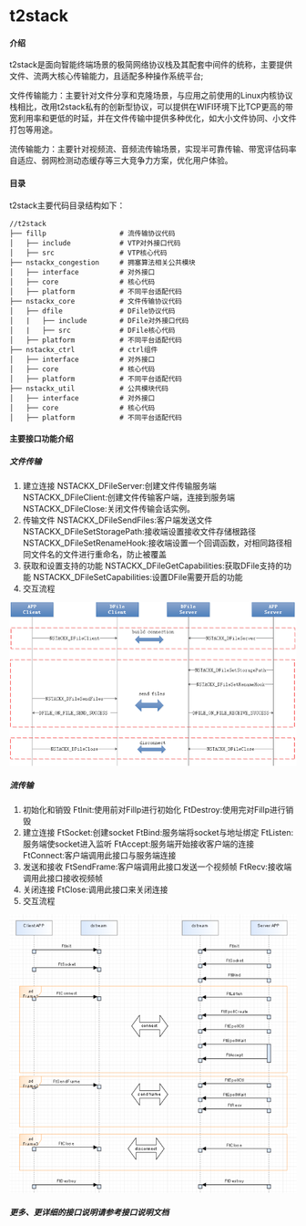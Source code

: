 # t2stack

#### 介绍
t2stack是面向智能终端场景的极简网络协议栈及其配套中间件的统称，主要提供文件、流两大核心传输能力，且适配多种操作系统平台;

文件传输能力：主要针对文件分享和克隆场景，与应用之前使用的Linux内核协议栈相比，改用t2stack私有的创新型协议，可以提供在WIFI环境下比TCP更高的带宽利用率和更低的时延，并在文件传输中提供多种优化，如大小文件协同、小文件打包等用途。

流传输能力：主要针对视频流、音频流传输场景，实现半可靠传输、带宽评估码率自适应、弱网检测动态缓存等三大竞争力方案，优化用户体验。

#### 目录
t2stack主要代码目录结构如下：

```text
//t2stack
├── fillp                  # 流传输协议代码
│   ├── include            # VTP对外接口代码
│   ├── src                # VTP核心代码
├── nstackx_congestion     # 拥塞算法相关公共模块
│   ├── interface          # 对外接口
│   ├── core               # 核心代码
│   ├── platform           # 不同平台适配代码
├── nstackx_core           # 文件传输协议代码
│   ├── dfile              # DFile协议代码
│   |   ├── include        # DFile对外接口代码
│   |   ├── src            # DFile核心代码
│   ├── platform           # 不同平台适配代码
├── nstackx_ctrl           # ctrl组件
│   ├── interface          # 对外接口
│   ├── core               # 核心代码
│   ├── platform           # 不同平台适配代码
├── nstackx_util           # 公共模块代码
│   ├── interface          # 对外接口
│   ├── core               # 核心代码
│   ├── platform           # 不同平台适配代码
```


#### 主要接口功能介绍

##### 文件传输
1.  建立连接
    NSTACKX_DFileServer:创建文件传输服务端
    NSTACKX_DFileClient:创建文件传输客户端，连接到服务端
    NSTACKX_DFileClose:关闭文件传输会话实例。
2.  传输文件
    NSTACKX_DFileSendFiles:客户端发送文件
    NSTACKX_DFileSetStoragePath:接收端设置接收文件存储根路径
    NSTACKX_DFileSetRenameHook:接收端设置一个回调函数，对相同路径相同文件名的文件进行重命名，防止被覆盖
3.  获取和设置支持的功能
    NSTACKX_DFileGetCapabilities:获取DFile支持的功能
    NSTACKX_DFileSetCapabilities:设置DFile需要开启的功能
4.  交互流程

![](figures/File_transfer_processes.png)


##### 流传输
1.  初始化和销毁
    FtInit:使用前对Fillp进行初始化
    FtDestroy:使用完对Fillp进行销毁
2.  建立连接
    FtSocket:创建socket
    FtBind:服务端将socket与地址绑定
    FtListen:服务端使socket进入监听
    FtAccept:服务端开始接收客户端的连接
    FtConnect:客户端调用此接口与服务端连接
3.  发送和接收
    FtSendFrame:客户端调用此接口发送一个视频帧
    FtRecv:接收端调用此接口接收视频帧
4.  关闭连接
    FtClose:调用此接口来关闭连接
5.  交互流程

![](figures/Stream_transfer_processes.png)

##### 更多、更详细的接口说明请参考接口说明文档